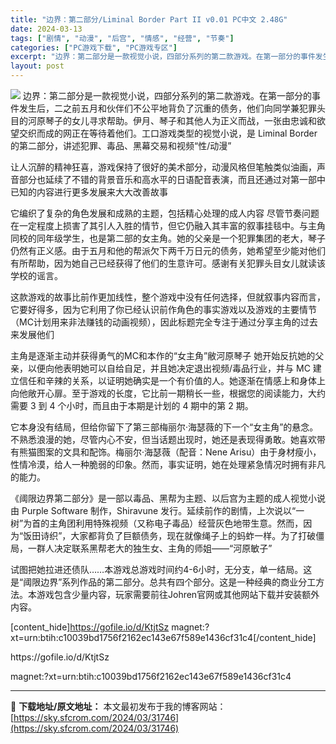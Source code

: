 ```yaml
---
title: "边界：第二部分/Liminal Border Part II v0.01 PC中文 2.48G"
date: 2024-03-13
tags: ["剧情", "动漫", "后宫", "情感", "经营", "节奏"]
categories: ["PC游戏下载", "PC游戏专区"]
excerpt: "边界：第二部分是一款视觉小说，四部分系列的第二款游戏。在第一部分的事件发生后，二之前五月和伙伴们不公平地背负了沉重的债务，他们向同学兼犯罪头目的河原琴子的女儿寻求帮助。伊月、琴子和其他人为正义而战，一张由忠诚和欲望交织而成的网正在等待着他们。工口游戏类型的视觉小说，是 Liminal Border &hellip;"
layout: post
---
```


<img class="aligncenter" src="https://sky.sfcrom.com/wp-content/uploads/2024/03/20240329101402-ea506.jpeg" />
边界：第二部分是一款视觉小说，四部分系列的第二款游戏。在第一部分的事件发生后，二之前五月和伙伴们不公平地背负了沉重的债务，他们向同学兼犯罪头目的河原琴子的女儿寻求帮助。伊月、琴子和其他人为正义而战，一张由忠诚和欲望交织而成的网正在等待着他们。工口游戏类型的视觉小说，是 Liminal Border 的第二部分，讲述犯罪、毒品、黑幕交易和视频“性/动漫”

让人沉醉的精神狂喜，游戏保持了很好的美术部分，动漫风格但笔触类似油画，声音部分也延续了不错的背景音乐和高水平的日语配音表演，而且还通过对第一部中已知的内容进行更多发展来大大改善故事

它编织了复杂的角色发展和成熟的主题，包括精心处理的成人内容
尽管节奏问题在一定程度上损害了其引人入胜的情节，但它仍融入其丰富的叙事挂毯中。与主角同校的同年级学生，也是第二部的女主角。她的父亲是一个犯罪集团的老大，琴子仍然有正义感。由于五月和他的帮派欠下两千万日元的债务，她希望至少能对他们有所帮助，因为她自己已经获得了他们的生意许可。感谢有关犯罪头目女儿就读该学校的谣言。

这款游戏的故事比前作更加线性，整个游戏中没有任何选择，但就叙事内容而言，它要好得多，因为它利用了你已经认识前作角色的事实游戏以及游戏的主要情节（MC计划用来非法赚钱的动画视频），因此标题完全专注于通过分享主角的过去来发展他们

主角是逐渐主动并获得勇气的MC和本作的“女主角”敝河原琴子
她开始反抗她的父亲，以便向他表明她可以自给自足，并且她决定退出视频/毒品行业，并与 MC 建立信任和辛辣的关系，以证明她确实是一个有价值的人。她逐渐在情感上和身体上向他敞开心扉。至于游戏的长度，它比前一期稍长一些，根据您的阅读能力，大约需要 3 到 4 个小时，而且由于本期是计划的 4 期中的第 2 期。

它本身没有结局，但给你留下了第三部梅丽尔·海瑟薇的下一个“女主角”的悬念。不熟悉浪漫的她，尽管内心不安，但当话题出现时，她还是表现得勇敢。她喜欢带有熊猫图案的文具和配饰。梅丽尔·海瑟薇（配音：Nene Arisu）由于身材瘦小，性情冷漠，给人一种脆弱的印象。然而，事实证明，她在处理紧急情况时拥有非凡的能力。

《阈限边界第二部分》是一部以毒品、黑帮为主题、以后宫为主题的成人视觉小说
由 Purple Software 制作，Shiravune 发行。延续前作的剧情，上次说以“一树”为首的主角团利用特殊视频（又称电子毒品）经营灰色地带生意。然而，因为“饭田诗织”，大家都背负了巨额债务，现在就像绳子上的蚂蚱一样。为了打破僵局，一群人决定联系黑帮老大的独生女、主角的师姐——“河原敏子”

试图把她拉进还债队……本游戏总游戏时间约4-6小时，无分支，单一结局。这是“阈限边界”系列作品的第二部分。总共有四个部分。这是一种经典的商业分工方法。本游戏包含少量内容，玩家需要前往Johren官网或其他网站下载并安装额外内容。

[content_hide]https://gofile.io/d/KtjtSz
magnet:?xt=urn:btih:c10039bd1756f2162ec143e67f589e1436cf31c4[/content_hide]

<!--wechatfans start-->https://gofile.io/d/KtjtSz
magnet:?xt=urn:btih:c10039bd1756f2162ec143e67f589e1436cf31c4<!--wechatfans end-->

---
📖 **下载地址/原文地址：** 本文最初发布于我的博客网站：[https://sky.sfcrom.com/2024/03/31746](https://sky.sfcrom.com/2024/03/31746)
